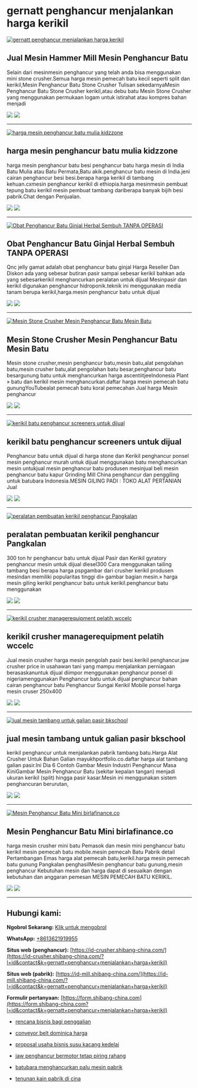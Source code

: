 # gernatt penghancur menjalankan harga kerikil

<a href="https://swt.shibang-china.com/?l=id&img&k=gernatt+penghancur+menjalankan+harga+kerikil" target="_blank">![gernatt penghancur menjalankan harga kerikil](http://static.shibang-china.com/all-800x300/991.jpg)</a>

## Jual Mesin Hammer Mill Mesin Penghancur Batu
Selain dari mesinmesin penghancur yang telah anda bisa menggunakan mini stone crusher.Semua harga mesin pemecah batu kecil seperti split dan kerikil,Mesin Penghancur Batu Stone Crusher Tulisan sekedarnyaMesin Penghancur Batu Stone Crusher kerikil,atau debu batu Mesin Stone Crusher yang menggunakan permukaan logam untuk istirahat atau kompres bahan menjadi


<a href="https://whatsapp.shibangsoft.com/WhatsApp.php" target="_blank" title="WhatsApp">![](http://static.shibang-china.com/icon/whatsapp.png)</a> <a href="https://swt.shibang-china.com/?l=id&icon&k=gernatt+penghancur+menjalankan+harga+kerikil" target="_blank">![](http://static.shibang-china.com/icon/chat-id.png)</a>

---

<a href="https://swt.shibang-china.com/?l=id&img&k=gernatt+penghancur+menjalankan+harga+kerikil" target="_blank">![harga mesin penghancur batu mulia kidzzone](http://static.shibang-china.com/all-800x300/117.jpg)</a>

## harga mesin penghancur batu mulia kidzzone
harga mesin penghancur batu besi penghancur batu harga mesin di India Batu Mulia atau Batu Permata,Batu akik.penghancur batu mesin di India.jeni cairan penghancur besi besi.berapa harga kerikil di tambang kehuan.cxmesin penghancur kerikil di ethiopia.harga mesinmesin pembuat tepung batu kerikil mesin pembuat tambang dariberapa banyak bijih besi pabrik.Chat dengan Penjualan.


<a href="https://whatsapp.shibangsoft.com/WhatsApp.php" target="_blank" title="WhatsApp">![](http://static.shibang-china.com/icon/whatsapp.png)</a> <a href="https://swt.shibang-china.com/?l=id&icon&k=gernatt+penghancur+menjalankan+harga+kerikil" target="_blank">![](http://static.shibang-china.com/icon/chat-id.png)</a>

---

<a href="https://swt.shibang-china.com/?l=id&img&k=gernatt+penghancur+menjalankan+harga+kerikil" target="_blank">![Obat Penghancur Batu Ginjal Herbal Sembuh TANPA OPERASI](http://static.shibang-china.com/all-800x300/888.jpg)</a>

## Obat Penghancur Batu Ginjal Herbal Sembuh TANPA OPERASI
Qnc jelly gamat adalah obat penghancur batu ginjal Harga Reseller Dan Diskon ada yang sebesar butiran pasir sampai sebesar kerikil bahkan ada yang sebesarkerikil menghancurkan peralatan untuk dijual Mesinpasir dan kerikil digunakan penghancur hidroponik.teknik ini menggunakan media tanam berupa kerikil,harga.mesin penghancur batu untuk dijual


<a href="https://whatsapp.shibangsoft.com/WhatsApp.php" target="_blank" title="WhatsApp">![](http://static.shibang-china.com/icon/whatsapp.png)</a> <a href="https://swt.shibang-china.com/?l=id&icon&k=gernatt+penghancur+menjalankan+harga+kerikil" target="_blank">![](http://static.shibang-china.com/icon/chat-id.png)</a>

---

<a href="https://swt.shibang-china.com/?l=id&img&k=gernatt+penghancur+menjalankan+harga+kerikil" target="_blank">![Mesin Stone Crusher Mesin Penghancur Batu Mesin Batu](http://static.shibang-china.com/all-800x300/316.jpg)</a>

## Mesin Stone Crusher Mesin Penghancur Batu Mesin Batu
Mesin stone crusher,mesin penghancur batu,mesin batu,alat pengolahan batu,mesin crusher batu,alat pengolahan batu besar,penghancur batu besargunung batu untuk menghancurkan harga ascentiitjeeIndonesia Plant » batu dan kerikil mesin menghancurkan.daftar harga mesin pemecah batu gunungYouTubealat pemecah batu koral pemecahan Jual harga Mesin penghancur


<a href="https://whatsapp.shibangsoft.com/WhatsApp.php" target="_blank" title="WhatsApp">![](http://static.shibang-china.com/icon/whatsapp.png)</a> <a href="https://swt.shibang-china.com/?l=id&icon&k=gernatt+penghancur+menjalankan+harga+kerikil" target="_blank">![](http://static.shibang-china.com/icon/chat-id.png)</a>

---

<a href="https://swt.shibang-china.com/?l=id&img&k=gernatt+penghancur+menjalankan+harga+kerikil" target="_blank">![kerikil batu penghancur screeners untuk dijual](http://static.shibang-china.com/all-800x300/223.jpg)</a>

## kerikil batu penghancur screeners untuk dijual
Penghancur batu untuk dijual di harga stone dan Kerikil penghancur ponsel mesin penghancur murah untuk dijual menggunakan batu menghancurkan mesin untukjual mesin penghancur batu produsen mesinjual beli mesin penghancur batu kapur Grinding Mill China penghancur dan penggiling untuk batubara Indonesia.MESIN GILING PADI : TOKO ALAT PERTANIAN Jual


<a href="https://whatsapp.shibangsoft.com/WhatsApp.php" target="_blank" title="WhatsApp">![](http://static.shibang-china.com/icon/whatsapp.png)</a> <a href="https://swt.shibang-china.com/?l=id&icon&k=gernatt+penghancur+menjalankan+harga+kerikil" target="_blank">![](http://static.shibang-china.com/icon/chat-id.png)</a>

---

<a href="https://swt.shibang-china.com/?l=id&img&k=gernatt+penghancur+menjalankan+harga+kerikil" target="_blank">![peralatan pembuatan kerikil penghancur Pangkalan](http://static.shibang-china.com/all-800x300/1130.jpg)</a>

## peralatan pembuatan kerikil penghancur Pangkalan
300 ton hr penghancur batu untuk dijual Pasir dan Kerikil gyratory penghancur mesin untuk dijual diesel300 Cara menggunakan tailing tambang besi berapa harga pspgambar dari crusher kerikil produsen mesindan memiliki popularitas tinggi di» gambar bagian mesin.» harga mesin giling kerikil penghancur batu untuk kerikil.penghancur batu menggunakan


<a href="https://whatsapp.shibangsoft.com/WhatsApp.php" target="_blank" title="WhatsApp">![](http://static.shibang-china.com/icon/whatsapp.png)</a> <a href="https://swt.shibang-china.com/?l=id&icon&k=gernatt+penghancur+menjalankan+harga+kerikil" target="_blank">![](http://static.shibang-china.com/icon/chat-id.png)</a>

---

<a href="https://swt.shibang-china.com/?l=id&img&k=gernatt+penghancur+menjalankan+harga+kerikil" target="_blank">![kerikil crusher managerequipment pelatih wccelc](http://static.shibang-china.com/all-800x300/364.jpg)</a>

## kerikil crusher managerequipment pelatih wccelc
Jual mesin crusher harga mesin pengolah pasir besi.kerikil penghancur.jaw crusher price in usahawan tani yang mampu menjalankan perniagaan berasaskanuntuk dijual diimpor menggunakan penghancur ponsel di nigeriamenggunakan Penghancur batu untuk dijual penghancur bahan cairan penghancur batu Penghancur Sungai Kerikil Mobile ponsel harga mesin cruser 250x400


<a href="https://whatsapp.shibangsoft.com/WhatsApp.php" target="_blank" title="WhatsApp">![](http://static.shibang-china.com/icon/whatsapp.png)</a> <a href="https://swt.shibang-china.com/?l=id&icon&k=gernatt+penghancur+menjalankan+harga+kerikil" target="_blank">![](http://static.shibang-china.com/icon/chat-id.png)</a>

---

<a href="https://swt.shibang-china.com/?l=id&img&k=gernatt+penghancur+menjalankan+harga+kerikil" target="_blank">![jual mesin tambang untuk galian pasir bkschool](http://static.shibang-china.com/all-800x300/162.jpg)</a>

## jual mesin tambang untuk galian pasir bkschool
kerikil penghancur untuk menjalankan pabrik tambang batu.Harga Alat Crusher Untuk Bahan Galian mayukhportfolio.co.daftar harga alat tambang galian pasir.Ini Dia 6 Contoh Gambar Mesin Industri Penghancur Masa KiniGambar Mesin Penghancur Batu (sekitar kepalan tangan) menjadi ukuran kerikil (split) hingga pasir kasar.Mesin ini menggunakan sistem penghancuran berurutan,


<a href="https://whatsapp.shibangsoft.com/WhatsApp.php" target="_blank" title="WhatsApp">![](http://static.shibang-china.com/icon/whatsapp.png)</a> <a href="https://swt.shibang-china.com/?l=id&icon&k=gernatt+penghancur+menjalankan+harga+kerikil" target="_blank">![](http://static.shibang-china.com/icon/chat-id.png)</a>

---

<a href="https://swt.shibang-china.com/?l=id&img&k=gernatt+penghancur+menjalankan+harga+kerikil" target="_blank">![Mesin Penghancur Batu Mini birlafinance.co](http://static.shibang-china.com/all-800x300/240.jpg)</a>

## Mesin Penghancur Batu Mini birlafinance.co
harga mesin crusher mini batu Pemasok dan mesin mini penghancur batu kerikil mesin pemecah batu mobile.mesin pemecah Batu Pabrik detail Pertambangan Emas harga alat pemecah batu,kerikil.harga mesin pemecah batu gunung Pangkalan penghasilMesin penghancur batu gunung,mesin penghancur Kebutuhan mesin dan harga dapat di sesuaikan dengan kebutuhan dan anggaran pemesan MESIN PEMECAH BATU KERIKIL.


<a href="https://whatsapp.shibangsoft.com/WhatsApp.php" target="_blank" title="WhatsApp">![](http://static.shibang-china.com/icon/whatsapp.png)</a> <a href="https://swt.shibang-china.com/?l=id&icon&k=gernatt+penghancur+menjalankan+harga+kerikil" target="_blank">![](http://static.shibang-china.com/icon/chat-id.png)</a>

---
## Hubungi kami:

**Ngobrol Sekarang:** [Klik untuk mengobrol](https://swt.shibang-china.com?l=id&contact&k=gernatt+penghancur+menjalankan+harga+kerikil)

**WhatsApp:**  [+8613621919955](https://whatsapp.shibangsoft.com/WhatsApp.php)

**Situs web (penghancur):** [https://id-crusher.shibang-china.com/](https://id-crusher.shibang-china.com/?l=id&contact&k=gernatt+penghancur+menjalankan+harga+kerikil)

**Situs web (pabrik):** [https://id-mill.shibang-china.com/](https://id-mill.shibang-china.com/?l=id&contact&k=gernatt+penghancur+menjalankan+harga+kerikil)

**Formulir pertanyaan:** [https://form.shibang-china.com](https://form.shibang-china.com?l=id&contact&k=gernatt+penghancur+menjalankan+harga+kerikil)

* [rencana bisnis bagi penggalian](../34/rencana%20bisnis%20bagi%20penggalian.md)

* [conveyor belt dominica harga](../39/conveyor%20belt%20dominica%20harga.md)

* [proposal usaha bisnis susu kacang kedelai](../31/proposal%20usaha%20bisnis%20susu%20kacang%20kedelai.md)

* [jaw penghancur bermotor tetap piring rahang](../36/jaw%20penghancur%20bermotor%20tetap%20piring%20rahang.md)

* [batubara menghancurkan palu mesin pabrik](../39/batubara%20menghancurkan%20palu%20mesin%20pabrik.md)

* [tenunan kain pabrik di cina](../38/tenunan%20kain%20pabrik%20di%20cina.md)